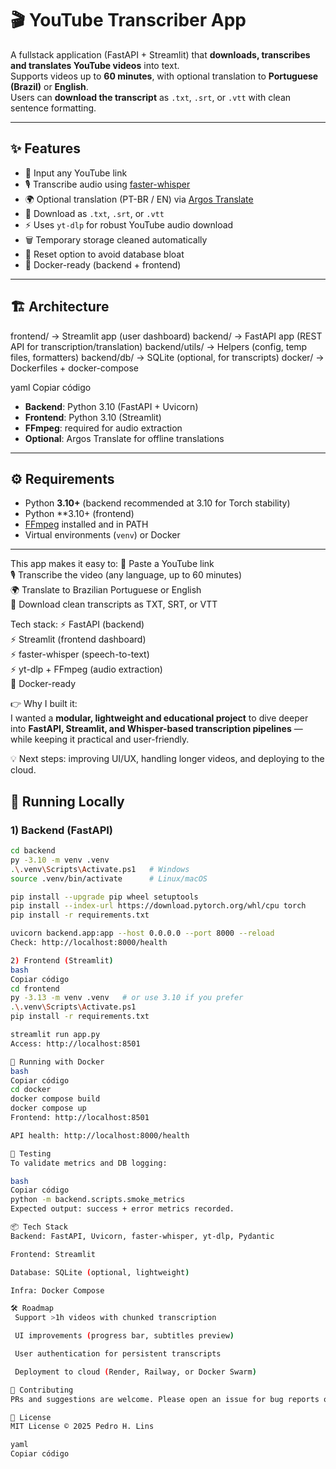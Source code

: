 # 🎬 YouTube Transcriber App

A fullstack application (FastAPI + Streamlit) that **downloads, transcribes and translates YouTube videos** into text.  
Supports videos up to **60 minutes**, with optional translation to **Portuguese (Brazil)** or **English**.  
Users can **download the transcript** as `.txt`, `.srt`, or `.vtt` with clean sentence formatting.

---

## ✨ Features
- 🔗 Input any YouTube link
- 🎙️ Transcribe audio using [faster-whisper](https://github.com/guillaumekln/faster-whisper)
- 🌍 Optional translation (PT-BR / EN) via [Argos Translate](https://github.com/argosopentech/argos-translate)
- 📄 Download as `.txt`, `.srt`, or `.vtt`
- ⚡ Uses `yt-dlp` for robust YouTube audio download
- 🗑️ Temporary storage cleaned automatically
- 🧹 Reset option to avoid database bloat
- 🐳 Docker-ready (backend + frontend)

---

## 🏗️ Architecture
frontend/ → Streamlit app (user dashboard)
backend/ → FastAPI app (REST API for transcription/translation)
backend/utils/ → Helpers (config, temp files, formatters)
backend/db/ → SQLite (optional, for transcripts)
docker/ → Dockerfiles + docker-compose

yaml
Copiar código

- **Backend**: Python 3.10 (FastAPI + Uvicorn)  
- **Frontend**: Python 3.10 (Streamlit)  
- **FFmpeg**: required for audio extraction  
- **Optional**: Argos Translate for offline translations  

---

## ⚙️ Requirements
- Python **3.10+** (backend recommended at 3.10 for Torch stability)
- Python **3.10+ (frontend)
- [FFmpeg](https://ffmpeg.org/download.html) installed and in PATH
- Virtual environments (`venv`) or Docker

---

This app makes it easy to:
🔗 Paste a YouTube link  
🎙️ Transcribe the video (any language, up to 60 minutes)  
🌍 Translate to Brazilian Portuguese or English  
📄 Download clean transcripts as TXT, SRT, or VTT  

Tech stack:
⚡ FastAPI (backend)  
⚡ Streamlit (frontend dashboard)  
⚡ faster-whisper (speech-to-text)  
⚡ yt-dlp + FFmpeg (audio extraction)  
🐳 Docker-ready  

👉 Why I built it:  
I wanted a **modular, lightweight and educational project** to dive deeper into **FastAPI, Streamlit, and Whisper-based transcription pipelines** — while keeping it practical and user-friendly.  

💡 Next steps: improving UI/UX, handling longer videos, and deploying to the cloud.

## 🚀 Running Locally

### 1) Backend (FastAPI)
```bash
cd backend
py -3.10 -m venv .venv
.\.venv\Scripts\Activate.ps1   # Windows
source .venv/bin/activate      # Linux/macOS

pip install --upgrade pip wheel setuptools
pip install --index-url https://download.pytorch.org/whl/cpu torch
pip install -r requirements.txt

uvicorn backend.app:app --host 0.0.0.0 --port 8000 --reload
Check: http://localhost:8000/health

2) Frontend (Streamlit)
bash
Copiar código
cd frontend
py -3.13 -m venv .venv   # or use 3.10 if you prefer
.\.venv\Scripts\Activate.ps1
pip install -r requirements.txt

streamlit run app.py
Access: http://localhost:8501

🐳 Running with Docker
bash
Copiar código
cd docker
docker compose build
docker compose up
Frontend: http://localhost:8501

API health: http://localhost:8000/health

🧪 Testing
To validate metrics and DB logging:

bash
Copiar código
python -m backend.scripts.smoke_metrics
Expected output: success + error metrics recorded.

📦 Tech Stack
Backend: FastAPI, Uvicorn, faster-whisper, yt-dlp, Pydantic

Frontend: Streamlit

Database: SQLite (optional, lightweight)

Infra: Docker Compose

🛠️ Roadmap
 Support >1h videos with chunked transcription

 UI improvements (progress bar, subtitles preview)

 User authentication for persistent transcripts

 Deployment to cloud (Render, Railway, or Docker Swarm)

🤝 Contributing
PRs and suggestions are welcome. Please open an issue for bug reports or feature requests.

📜 License
MIT License © 2025 Pedro H. Lins

yaml
Copiar código
